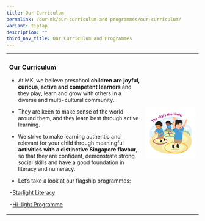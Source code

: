 ```yaml
---
title: Our Curriculum
permalink: /our-mk/our-curriculum-and-programmes/our-curriculum/
variant: tiptap
description: ""
third_nav_title: Our Curriculum and Programmes
---
```

<table><tbody><tr><td rowspan="1" colspan="1"><h3><strong>Our Curriculum</strong></h3><ul data-tight="true" class="tight"><li><p>At MK, we believe preschool&nbsp;<strong>children are joyful, curious, active and competent learners</strong>&nbsp;and they play, learn and grow with others in a diverse and multi-cultural community.</p></li><li><p>They are keen to make sense of the world around them, and they learn best through active learning.</p></li><li><p>We strive to make learning authentic and relevant for your child through&nbsp;meaningful <strong>activities with a distinctive Singapore flavour</strong>, so that they are&nbsp;confident, demonstrate&nbsp;strong social skills&nbsp;and have a&nbsp;good foundation in literacy and numeracy.</p></li><li><p>Let’s take a look at our flagship programmes:</p></li></ul><p>-<a href="/our-mk/our-curriculum-and-programmes/starlight-literacy-programme" rel="noopener noreferrer nofollow" target="_blank">Starlight Literacy</a></p><p>-<a href="/our-mk/our-curriculum-and-programmes/hilight-programme/" rel="noopener noreferrer nofollow" target="_blank">Hi-light Programme</a></p></td><td rowspan="1" colspan="1"><div class="isomer-image-wrapper"><img style="width: 100%" height="auto" width="100%" alt="" src="/images/MK/MK Graphics/MOE_sticker_2023_for_MKs_08.jpg"></div></td></tr></tbody></table><p></p>